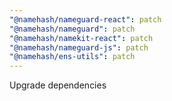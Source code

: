 ```yaml
---
"@namehash/nameguard-react": patch
"@namehash/nameguard": patch
"@namehash/namekit-react": patch
"@namehash/nameguard-js": patch
"@namehash/ens-utils": patch
---
```


Upgrade dependencies
